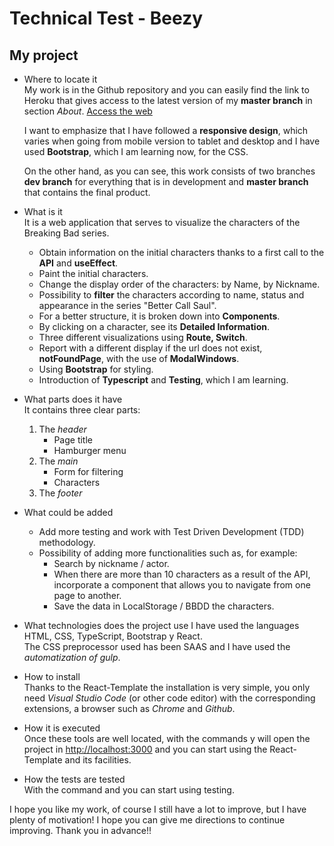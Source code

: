 # Technical Test - Beezy

## My project

- Where to locate it  
   My work is in the Github repository and you can easily find the link to Heroku that gives access to the latest version of my **master branch** in section _About_. [Access the web](https://breaking-bad--wiki.herokuapp.com/)

  I want to emphasize that I have followed a **responsive design**, which varies when going from mobile version to tablet and desktop and I have used **Bootstrap**, which I am learning now, for the CSS.

  On the other hand, as you can see, this work consists of two branches **dev branch** for everything that is in development and **master branch** that contains the final product.

- What is it  
  It is a web application that serves to visualize the characters of the Breaking Bad series.

  - Obtain information on the initial characters thanks to a first call to the **API** and **useEffect**.
  - Paint the initial characters.
  - Change the display order of the characters: by Name, by Nickname.
  - Possibility to **filter** the characters according to name, status and appearance in the series "Better Call Saul".
  - For a better structure, it is broken down into **Components**.
  - By clicking on a character, see its **Detailed Information**.
  - Three different visualizations using **Route, Switch**.
  - Report with a different display if the url does not exist, **notFoundPage**, with the use of **ModalWindows**.
  - Using **Bootstrap** for styling.  
  - Introduction of **Typescript** and **Testing**, which I am learning.


- What parts does it have  
  It contains three clear parts:

  1. The _header_
     - Page title
     - Hamburger menu
  2. The _main_
     - Form for filtering
     - Characters
  3. The _footer_

 
- What could be added  
  - Add more testing and work with Test Driven Development (TDD) methodology.
  - Possibility of adding more functionalities such as, for example:
    - Search by nickname / actor.
    - When there are more than 10 characters as a result of the API, incorporate a component that allows you to navigate from one page to another.
    - Save the data in LocalStorage / BBDD the characters. 


- What technologies does the project use
  I have used the languages HTML, CSS, TypeScript, Bootstrap y React.  
  The CSS preprocessor used has been SAAS and I have used the _automatization of gulp_.

- How to install  
  Thanks to the React-Template the installation is very simple, you only need _Visual Studio Code_ (or other code editor) with the corresponding extensions, a browser such as _Chrome_ and _Github_.

- How it is executed  
  Once these tools are well located, with the commands <npm install> y <npm start> will open the project in [http://localhost:3000](http://localhost:3000) and you can start using the React-Template and its facilities.

- How the tests are tested  
  With the command <npm run testl> and you can start using testing.

I hope you like my work, of course I still have a lot to improve, but I have plenty of motivation! I hope you can give me directions to continue improving.
Thank you in advance!!